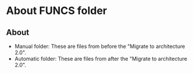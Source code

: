# About FUNCS folder

## About
- Manual folder: These are files from before the "Migrate to architecture 2.0".
- Automatic folder: These are files from after the "Migrate to architecture 2.0".